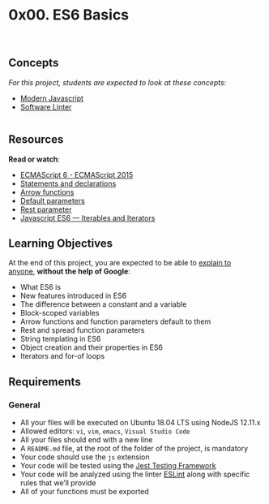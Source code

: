 <h1>0x00. ES6 Basics</h1>
<div><br></div>

<h2>Concepts</h2>
<div>
    <div>
        <p><em>For this project, students are expected to look at these concepts:</em></p>
        <ul>
            <li><a href="https://intranet.hbtn.io/concepts/541">Modern Javascript</a></li>
            <li><a href="https://intranet.hbtn.io/concepts/542">Software Linter</a></li>
        </ul>
    </div>
</div>
<div>
    <p><img src="https://holbertonintranet.s3.amazonaws.com/uploads/medias/2019/12/08806026ef621f900121.png?X-Amz-Algorithm=AWS4-HMAC-SHA256&X-Amz-Credential=AKIARDDGGGOU5BHMTQX4%2F20220411%2Fus-east-1%2Fs3%2Faws4_request&X-Amz-Date=20220411T163618Z&X-Amz-Expires=86400&X-Amz-SignedHeaders=host&X-Amz-Signature=a7adeb4a4eef56cf337276156eeacbc940e944bd0da0c328762592360343b3fd" alt=""></p>
    <h2>Resources</h2>
    <p><strong>Read or watch</strong>:</p>
    <ul>
        <li><a href="https://intranet.hbtn.io/rltoken/9Ys571WqfdAi4jsd1QR7BA" target="_blank" title="ECMAScript 6 - ECMAScript 2015">ECMAScript 6 - ECMAScript 2015</a></li>
        <li><a href="https://intranet.hbtn.io/rltoken/GAFpviywYyUOl5qE1-MFhA" target="_blank" title="Statements and declarations">Statements and declarations</a></li>
        <li><a href="https://intranet.hbtn.io/rltoken/C-gaa7QAyDJz-jp_hHkAdA" target="_blank" title="Arrow functions">Arrow functions</a></li>
        <li><a href="https://intranet.hbtn.io/rltoken/BUyePpNHYrVB8mzrYsrYRw" target="_blank" title="Default parameters">Default parameters</a></li>
        <li><a href="https://intranet.hbtn.io/rltoken/n2hd8RXvs-MZ_wokXA0-yg" target="_blank" title="Rest parameter">Rest parameter</a></li>
        <li><a href="https://intranet.hbtn.io/rltoken/glZDYzZkX3VST81lHhG0IQ" target="_blank" title="Javascript ES6 — Iterables and Iterators">Javascript ES6 &mdash; Iterables and Iterators</a></li>
    </ul>
    <h2>Learning Objectives</h2>
    <p>At the end of this project, you are expected to be able to&nbsp;<a href="https://intranet.hbtn.io/rltoken/ImOBkNvBZ5dcF1EJP6qAag" target="_blank" title="explain to anyone">explain to anyone</a>,&nbsp;<strong>without the help of Google</strong>:</p>
    <ul>
        <li>What ES6 is</li>
        <li>New features introduced in ES6</li>
        <li>The difference between a constant and a variable</li>
        <li>Block-scoped variables</li>
        <li>Arrow functions and function parameters default to them</li>
        <li>Rest and spread function parameters</li>
        <li>String templating in ES6</li>
        <li>Object creation and their properties in ES6</li>
        <li>Iterators and for-of loops</li>
    </ul>
    <h2>Requirements</h2>
    <h3>General</h3>
    <ul>
        <li>All your files will be executed on Ubuntu 18.04 LTS using NodeJS 12.11.x</li>
        <li>Allowed editors:&nbsp;<code>vi</code>,&nbsp;<code>vim</code>,&nbsp;<code>emacs</code>,&nbsp;<code>Visual Studio Code</code></li>
        <li>All your files should end with a new line</li>
        <li>A&nbsp;<code>README.md</code> file, at the root of the folder of the project, is mandatory</li>
        <li>Your code should use the&nbsp;<code>js</code> extension</li>
        <li>Your code will be tested using the&nbsp;<a href="https://intranet.hbtn.io/rltoken/SHqOC7Qj3HRNeMdfupA_4w" target="_blank" title="Jest Testing Framework">Jest Testing Framework</a></li>
        <li>Your code will be analyzed using the linter&nbsp;<a href="https://intranet.hbtn.io/rltoken/tVocl8x8EfQ2r8vA0OqNew" target="_blank" title="ESLint">ESLint</a> along with specific rules that we&rsquo;ll provide</li>
        <li>All of your functions must be exported</li>
    </ul>
</div>